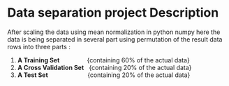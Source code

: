 # Data separation project Description
After scaling the data using mean normalization in python numpy
here the data is being separated in several part using permutation 
of the result data rows into three parts :

  1. **A Training Set** &nbsp; &nbsp; &nbsp;  &nbsp;  &nbsp;  &nbsp; &nbsp;  &nbsp;{containing 60% of the actual data}
  2. **A Cross Validation Set** &nbsp; {containing 20% of the actual data}
  3. **A Test Set** &nbsp; &nbsp; &nbsp; &nbsp;  &nbsp;  &nbsp; &nbsp;  &nbsp; &nbsp;  &nbsp; &nbsp; {containing 20% of the actual data}
